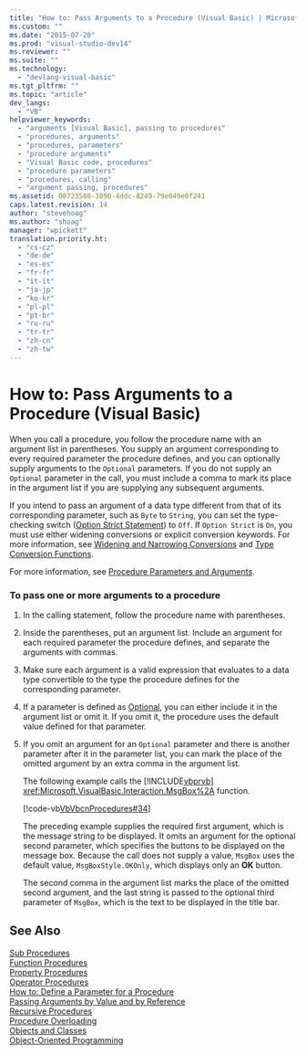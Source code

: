 ```yaml
---
title: "How to: Pass Arguments to a Procedure (Visual Basic) | Microsoft Docs"
ms.custom: ""
ms.date: "2015-07-20"
ms.prod: "visual-studio-dev14"
ms.reviewer: ""
ms.suite: ""
ms.technology: 
  - "devlang-visual-basic"
ms.tgt_pltfrm: ""
ms.topic: "article"
dev_langs: 
  - "VB"
helpviewer_keywords: 
  - "arguments [Visual Basic], passing to procedures"
  - "procedures, arguments"
  - "procedures, parameters"
  - "procedure arguments"
  - "Visual Basic code, procedures"
  - "procedure parameters"
  - "procedures, calling"
  - "argument passing, procedures"
ms.assetid: 08723588-3890-4ddc-8249-79e049e0f241
caps.latest.revision: 14
author: "stevehoag"
ms.author: "shoag"
manager: "wpickett"
translation.priority.ht: 
  - "cs-cz"
  - "de-de"
  - "es-es"
  - "fr-fr"
  - "it-it"
  - "ja-jp"
  - "ko-kr"
  - "pl-pl"
  - "pt-br"
  - "ru-ru"
  - "tr-tr"
  - "zh-cn"
  - "zh-tw"
---
```

# How to: Pass Arguments to a Procedure (Visual Basic)
When you call a procedure, you follow the procedure name with an argument list in parentheses. You supply an argument corresponding to every required parameter the procedure defines, and you can optionally supply arguments to the `Optional` parameters. If you do not supply an `Optional` parameter in the call, you must include a comma to mark its place in the argument list if you are supplying any subsequent arguments.  
  
 If you intend to pass an argument of a data type different from that of its corresponding parameter, such as `Byte` to `String`, you can set the type-checking switch ([Option Strict Statement](../../../visual-basic/language-reference/statements/option-strict-statement.md)) to `Off`. If `Option Strict` is `On`, you must use either widening conversions or explicit conversion keywords. For more information, see [Widening and Narrowing Conversions](../../../visual-basic/programming-guide/language-features/data-types/widening-and-narrowing-conversions.md) and [Type Conversion Functions](../../../visual-basic/language-reference/functions/type-conversion-functions.md).  
  
 For more information, see [Procedure Parameters and Arguments](../../../visual-basic/language-reference/procedures/procedure-parameters-and-arguments.md).  
  
### To pass one or more arguments to a procedure  
  
1.  In the calling statement, follow the procedure name with parentheses.  
  
2.  Inside the parentheses, put an argument list. Include an argument for each required parameter the procedure defines, and separate the arguments with commas.  
  
3.  Make sure each argument is a valid expression that evaluates to a data type convertible to the type the procedure defines for the corresponding parameter.  
  
4.  If a parameter is defined as [Optional](../../../visual-basic/language-reference/modifiers/optional.md), you can either include it in the argument list or omit it. If you omit it, the procedure uses the default value defined for that parameter.  
  
5.  If you omit an argument for an `Optional` parameter and there is another parameter after it in the parameter list, you can mark the place of the omitted argument by an extra comma in the argument list.  
  
     The following example calls the [!INCLUDE[vbprvb](../../../csharp/programming-guide/concepts/linq/includes/vbprvb_md.md)] <xref:Microsoft.VisualBasic.Interaction.MsgBox%2A> function.  
  
     [!code-vb[VbVbcnProcedures#34](../../../visual-basic/language-reference/procedures/codesnippet/VisualBasic/how-to-pass-arguments-to-a-procedure_1.vb)]  
  
     The preceding example supplies the required first argument, which is the message string to be displayed. It omits an argument for the optional second parameter, which specifies the buttons to be displayed on the message box. Because the call does not supply a value, `MsgBox` uses the default value, `MsgBoxStyle.OKOnly`, which displays only an **OK** button.  
  
     The second comma in the argument list marks the place of the omitted second argument, and the last string is passed to the optional third parameter of `MsgBox`, which is the text to be displayed in the title bar.  
  
## See Also  
 [Sub Procedures](../../../visual-basic/language-reference/procedures/sub-procedures.md)   
 [Function Procedures](../../../visual-basic/language-reference/procedures/function-procedures.md)   
 [Property Procedures](../../../visual-basic/language-reference/procedures/property-procedures.md)   
 [Operator Procedures](../../../visual-basic/language-reference/procedures/operator-procedures.md)   
 [How to: Define a Parameter for a Procedure](../../../visual-basic/language-reference/procedures/how-to-define-a-parameter-for-a-procedure.md)   
 [Passing Arguments by Value and by Reference](../../../visual-basic/language-reference/procedures/passing-arguments-by-value-and-by-reference.md)   
 [Recursive Procedures](../../../visual-basic/language-reference/procedures/recursive-procedures.md)   
 [Procedure Overloading](../../../visual-basic/language-reference/procedures/procedure-overloading.md)   
 [Objects and Classes](../../../visual-basic/programming-guide/language-features/objects-and-classes/index.md)   
 [Object-Oriented Programming](../Topic/Object-Oriented%20Programming%20\(C%23%20and%20Visual%20Basic\).md)